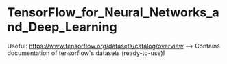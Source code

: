 # TensorFlow_for_Neural_Networks_and_Deep_Learning
Useful: https://www.tensorflow.org/datasets/catalog/overview --> Contains documentation of tensorflow's datasets (ready-to-use)! 
